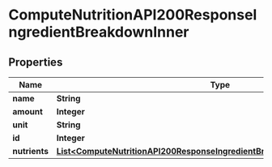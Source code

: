 

# ComputeNutritionAPI200ResponseIngredientBreakdownInner

## Properties

Name | Type | Description | Notes
------------ | ------------- | ------------- | -------------
**name** | **String** |  |  [optional]
**amount** | **Integer** |  |  [optional]
**unit** | **String** |  |  [optional]
**id** | **Integer** |  |  [optional]
**nutrients** | [**List&lt;ComputeNutritionAPI200ResponseIngredientBreakdownInnerNutrientsInner&gt;**](ComputeNutritionAPI200ResponseIngredientBreakdownInnerNutrientsInner.md) |  |  [optional]




